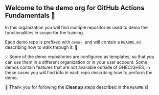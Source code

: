 ## Welcome to the demo org for GitHub Actions Fundamentals 👋

In this organization you will find multiple repositories used to demo the functionalities in scope for the training.

Each demo repo is prefixed with `demo-`, and will contain a `README.md` describing how to walk through it. 🍿

:bulb: Some of the demo repositories are configured as templates, so that you can use them in a different organization or in your user account. Some demos contain features that are not available outside of GHEC/GHES, in these cases you will find info in each repo describing how to perform the demo.

:bow: Thank you for following the **Cleanup** steps described in the `README`'s!
